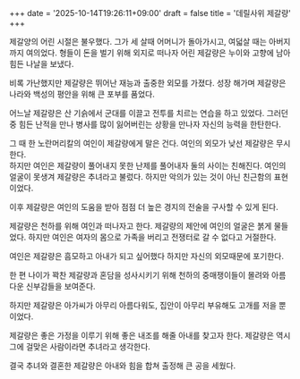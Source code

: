 +++
date = '2025-10-14T19:26:11+09:00'
draft = false
title = '데릴사위 제갈량'
+++



제갈양의 어린 시절은 불우했다. 
그가 세 살때 어머니가 돌아가시고, 여덟살 때는 아버지까지 여의었다. 
형들이 돈을 벌기 위해 외지로 떠나자 어린 제갈량은 누이와 고향에 남아 힘든 나날을 보냈다. 

비록 가난했지만 제갈량은 뛰어난 재능과 출중한 외모를 가졌다. 
성장 해가며 제갈량은 나라와 백성의 평안을 위해 큰 포부를 품었다. 

어느날 제갈량은 산 기슭에서 군대를 이끌고 전투를 치르는 연습을 하고 있었다. 
그러던 중 힘든 난적을 만나 병사를 많이 잃어버린는 상황을 만나자 자신의 능력을 한탄한다. 

그 때 한 노란머리칼의 여인이 제갈량에게 말은 건다.
여인의 외모가 낮선 제갈량은 무시한다.  
하지만 여인은 제갈량이 풀어내지 못한 난제를 풀어내자 둘의 사이는 친해진다.
여인의 얼굴이 못생겨 제갈량은 추녀라고 불렀다. 
하지만 악의가 있는 것이 아닌 친근함의 표현이었다.  

이후 제갈량은 여인의 도움을 받아 점점 더 높은 경지의 전술을 구사할 수 있게 된다. 

제갈량은 천하를 위해 여인과 떠나자고 한다. 
제갈량의 제안에 여인의 얼굴은 붉게 물들었다. 
하지만 여인은 여자의 몸으로 가족을 버리고 전쟁터로 갈 수 없다고 거절한다. 

여인은 제갈량은 흠모하고 아내가 되고 싶어했다 하지만 자신의 외모때문에 포기한다. 

한 편 나이가 꽉찬 제갈량과 혼담을 성사시키기 위해 천하의 중매쟁이들이 몰려와 아름다운 신부감들을 보여준다. 

하지만 제갈량은 아가씨가 아무리 아름다워도, 집안이 아무리 부유해도 고개를 저을 뿐이었다. 

제갈량은 좋은 가정을 이루기 위해 좋은 내조를 해줄 아내를 찾고자 한다. 
제갈량은 역시 그에 걸맞은 사람이라면 추녀라고 생각한다. 

결국 추녀와 결혼한 제갈량은 아내와 힘을 합쳐 출정해 큰 공을 세웠다.  